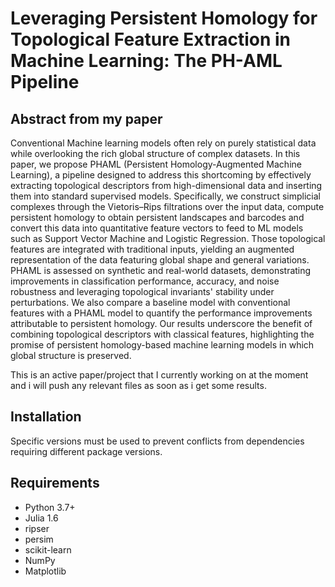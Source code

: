 # Leveraging Persistent Homology for Topological Feature Extraction in Machine Learning: The PH-AML Pipeline

## Abstract from my paper
Conventional Machine learning models often rely on purely statistical data while overlooking the rich global structure of complex datasets. In this paper, we propose PHAML (Persistent Homology-Augmented Machine Learning), a pipeline designed to address this shortcoming by effectively extracting topological descriptors from high-dimensional data and inserting them into standard supervised models. Specifically, we construct simplicial complexes through the Vietoris–Rips filtrations over the input data, compute persistent homology to obtain persistent landscapes and barcodes and convert this data into quantitative feature vectors to feed to ML models such as Support Vector Machine and Logistic Regression. Those topological features are integrated with traditional inputs, yielding an augmented representation of the data featuring global shape and general variations. PHAML is assessed on synthetic and real-world datasets, demonstrating improvements in classification performance, accuracy, and noise robustness and leveraging topological invariants' stability under perturbations. We also compare a baseline model with conventional features with a PHAML model to quantify the performance improvements attributable to persistent homology. Our results underscore the benefit of combining topological descriptors with classical features, highlighting the promise of persistent homology-based machine learning models in which global structure is preserved.

This is an active paper/project that I currently working on at the moment and i will push any relevant files as soon as i get some results.

## Installation
Specific versions must be used to prevent conflicts from dependencies requiring different package versions.

## Requirements
* Python 3.7+
* Julia 1.6
* ripser
* persim
* scikit-learn
* NumPy
* Matplotlib